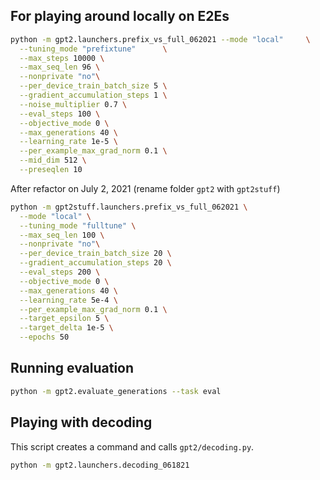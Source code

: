 ## For playing around locally on E2Es

```bash
python -m gpt2.launchers.prefix_vs_full_062021 --mode "local"     \
  --tuning_mode "prefixtune"      \
  --max_steps 10000 \
  --max_seq_len 96 \
  --nonprivate "no"\
  --per_device_train_batch_size 5 \
  --gradient_accumulation_steps 1 \
  --noise_multiplier 0.7 \
  --eval_steps 100 \
  --objective_mode 0 \
  --max_generations 40 \
  --learning_rate 1e-5 \
  --per_example_max_grad_norm 0.1 \
  --mid_dim 512 \
  --preseqlen 10
```

After refactor on July 2, 2021 (rename folder `gpt2` with `gpt2stuff`)

```bash
python -m gpt2stuff.launchers.prefix_vs_full_062021 \
  --mode "local" \
  --tuning_mode "fulltune" \
  --max_seq_len 100 \
  --nonprivate "no"\
  --per_device_train_batch_size 20 \
  --gradient_accumulation_steps 20 \
  --eval_steps 200 \
  --objective_mode 0 \
  --max_generations 40 \
  --learning_rate 5e-4 \
  --per_example_max_grad_norm 0.1 \
  --target_epsilon 5 \
  --target_delta 1e-5 \
  --epochs 50
```

## Running evaluation

```bash
python -m gpt2.evaluate_generations --task eval
```

## Playing with decoding

This script creates a command and calls `gpt2/decoding.py`.

```bash
python -m gpt2.launchers.decoding_061821
```
